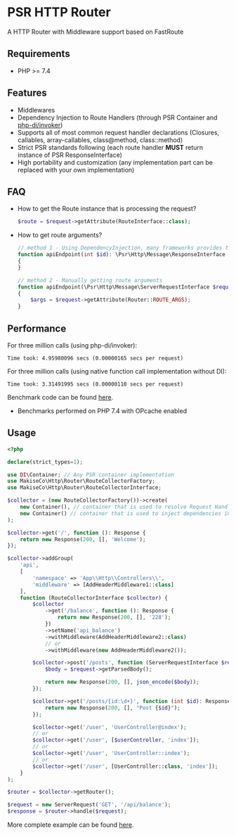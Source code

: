 # PSR HTTP Router
A HTTP Router with Middleware support based on FastRoute

## Requirements
* PHP >= 7.4

## Features
* Middlewares
* Dependency Injection to Route Handlers (through PSR Container and [php-di/invoker](https://github.com/PHP-DI/Invoker))
* Supports all of most common request handler declarations (Closures, callables, array-callables, class@method, class::method)
* Strict PSR standards following (each route handler **MUST** return instance of PSR ResponseInterface)
* High portability and customization (any implementation part can be replaced with your own implementation)

## FAQ
* How to get the Route instance that is processing the request?

    ```php
    $route = $request->getAttribute(RouteInterface::class);
    ```
  
* How to get route arguments?

    ```php
    // method 1 - Using DependencyInjection, many frameworks provides this way
    function apiEndpoint(int $id): \Psr\Http\Message\ResponseInterface
    {
    }
  
    // method 2 - Manually getting route arguments
    function apiEndpoint(\Psr\Http\Message\ServerRequestInterface $request): \Psr\Http\Message\ResponseInterface
    {
        $args = $request->getAttribute(Router::ROUTE_ARGS);
    }
    ```

## Performance
For three million calls (using php-di/invoker):
```
Time took: 4.95980096 secs (0.00000165 secs per request)
```

For three million calls (using native function call implementation without DI):
```
Time took: 3.31491995 secs (0.00000110 secs per request)
```

Benchmark code can be found [here](examples/benchmark.php).
* Benchmarks performed on PHP 7.4 with OPcache enabled

## Usage

```php
<?php

declare(strict_types=1);

use DI\Container; // Any PSR container implementation
use MakiseCo\Http\Router\RouteCollectorFactory;
use MakiseCo\Http\Router\RouteCollectorInterface;

$collector = (new RouteCollectorFactory())->create(
    new Container(), // container that is used to resolve Request Handlers (e.g. Controllers)
    new Container() // container that is used to inject dependencies into route handlers
);

$collector->get('/', function (): Response {
    return new Response(200, [], 'Welcome');
});

$collector->addGroup(
    'api',
    [
        'namespace' => 'App\\Http\\Controllers\\',
        'middleware' => [AddHeaderMiddleware1::class]
    ],
    function (RouteCollectorInterface $collector) {
        $collector
            ->get('/balance', function (): Response {
                return new Response(200, [], '228');
            })
            ->setName('api_balance')
            ->withMiddleware(AddHeaderMiddleware2::class)
            // or
            ->withMiddleware(new AddHeaderMiddleware2());

        $collector->post('/posts', function (ServerRequestInterface $request): Response {
            $body = $request->getParsedBody();

            return new Response(200, [], json_encode($body));
        });

        $collector->get('/posts/{id:\d+}', function (int $id): Response {
            return new Response(200, [], "Post {$id}");
        });

        $collector->get('/user', 'UserController@index');
        // or
        $collector->get('/user', [$userController, 'index']);
        // or
        $collector->get('/user', 'UserController::index');
        // or
        $collector->get('/user', [UserController::class, 'index']);
    }
);

$router = $collector->getRouter();

$request = new ServerRequest('GET', '/api/balance');
$response = $router->handle($request);
```

More complete example can be found [here](examples/collector.php).
